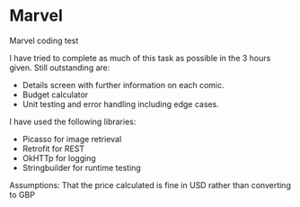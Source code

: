 # Marvel
Marvel coding test

I have tried to complete as much of this task as possible in the 3 hours given. Still outstanding are:
- Details screen with further information on each comic.
- Budget calculator
- Unit testing and error handling including edge cases.

I have used the following libraries:
- Picasso for image retrieval
- Retrofit for REST
- OkHTTp for logging
- Stringbuilder for runtime testing

Assumptions: That the price calculated is fine in USD rather than converting to GBP
